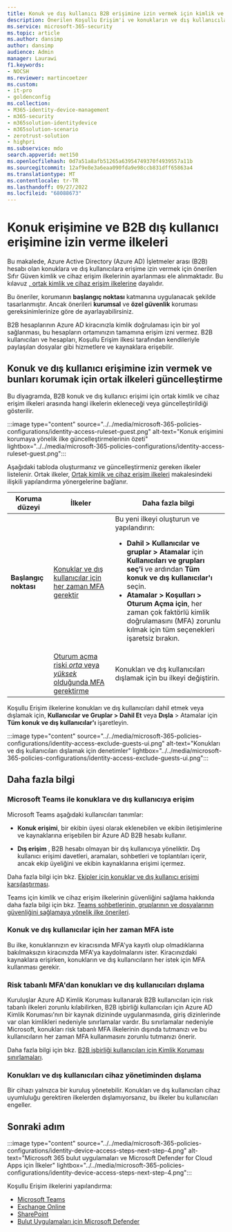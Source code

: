 ```yaml
---
title: Konuk ve dış kullanıcı B2B erişimine izin vermek için kimlik ve cihaz erişim ilkeleri - Kurumsal | için Microsoft 365 Microsoft Docs
description: Önerilen Koşullu Erişim'i ve konukların ve dış kullanıcıların erişimini korumaya yönelik ilgili ilkeleri açıklar.
ms.service: microsoft-365-security
ms.topic: article
ms.author: dansimp
author: dansimp
audience: Admin
manager: Laurawi
f1.keywords:
- NOCSH
ms.reviewer: martincoetzer
ms.custom:
- it-pro
- goldenconfig
ms.collection:
- M365-identity-device-management
- m365-security
- m365solution-identitydevice
- m365solution-scenario
- zerotrust-solution
- highpri
ms.subservice: mdo
search.appverid: met150
ms.openlocfilehash: 0d7a51a8afb51265a63954749370f4939557a11b
ms.sourcegitcommit: 12af9e8e3a6eaa090fda9e98ccb831dff65863a4
ms.translationtype: MT
ms.contentlocale: tr-TR
ms.lasthandoff: 09/27/2022
ms.locfileid: "68088673"
---
```

# <a name="policies-for-allowing-guest-access-and-b2b-external-user-access"></a>Konuk erişimine ve B2B dış kullanıcı erişimine izin verme ilkeleri

Bu makalede, Azure Active Directory (Azure AD) İşletmeler arası (B2B) hesabı olan konuklara ve dış kullanıcılara erişime izin vermek için önerilen Sıfır Güven kimlik ve cihaz erişim ilkelerinin ayarlanması ele alınmaktadır. Bu kılavuz [, ortak kimlik ve cihaz erişim ilkelerine](identity-access-policies.md) dayalıdır.

Bu öneriler, korumanın **başlangıç noktası** katmanına uygulanacak şekilde tasarlanmıştır. Ancak önerileri **kurumsal** ve **özel güvenlik** koruması gereksinimlerinize göre de ayarlayabilirsiniz.

B2B hesaplarının Azure AD kiracınızla kimlik doğrulaması için bir yol sağlanması, bu hesapların ortamınızın tamamına erişim izni vermez. B2B kullanıcıları ve hesapları, Koşullu Erişim ilkesi tarafından kendileriyle paylaşılan dosyalar gibi hizmetlere ve kaynaklara erişebilir.

## <a name="updating-the-common-policies-to-allow-and-protect-guests-and-external-user-access"></a>Konuk ve dış kullanıcı erişimine izin vermek ve bunları korumak için ortak ilkeleri güncelleştirme

Bu diyagramda, B2B konuk ve dış kullanıcı erişimi için ortak kimlik ve cihaz erişim ilkeleri arasında hangi ilkelerin ekleneceği veya güncelleştirildiği gösterilir.

:::image type="content" source="../../media/microsoft-365-policies-configurations/identity-access-ruleset-guest.png" alt-text="Konuk erişimini korumaya yönelik ilke güncelleştirmelerinin özeti" lightbox="../../media/microsoft-365-policies-configurations/identity-access-ruleset-guest.png":::

Aşağıdaki tabloda oluşturmanız ve güncelleştirmeniz gereken ilkeler listelenir. Ortak ilkeler, [Ortak kimlik ve cihaz erişim ilkeleri](identity-access-policies.md) makalesindeki ilişkili yapılandırma yönergelerine bağlanır.

|Koruma düzeyi|İlkeler|Daha fazla bilgi|
|---|---|---|
|**Başlangıç noktası**|[Konuklar ve dış kullanıcılar için her zaman MFA gerektir](identity-access-policies.md#require-mfa-based-on-sign-in-risk)|Bu yeni ilkeyi oluşturun ve yapılandırın: <ul><li>**Dahil > Kullanıcılar ve gruplar > Atamalar** için **Kullanıcıları ve grupları seç'i** ve ardından **Tüm konuk ve dış kullanıcılar'ı** seçin.</li><li>**Atamalar > Koşulları > Oturum Açma için**, her zaman çok faktörlü kimlik doğrulamasını (MFA) zorunlu kılmak için tüm seçenekleri işaretsiz bırakın.</li></ul>|
||[Oturum açma riski *orta* veya *yüksek* olduğunda MFA gerektirme](identity-access-policies.md#require-mfa-based-on-sign-in-risk)|Konukları ve dış kullanıcıları dışlamak için bu ilkeyi değiştirin.|

Koşullu Erişim ilkelerine konukları ve dış kullanıcıları dahil etmek veya dışlamak için, **Kullanıcılar ve Gruplar > Dahil Et** veya **Dışla** > Atamalar için **Tüm konuk ve dış kullanıcılar'ı** işaretleyin.

:::image type="content" source="../../media/microsoft-365-policies-configurations/identity-access-exclude-guests-ui.png" alt-text="Konukları ve dış kullanıcıları dışlamak için denetimler" lightbox="../../media/microsoft-365-policies-configurations/identity-access-exclude-guests-ui.png":::

## <a name="more-information"></a>Daha fazla bilgi

### <a name="guests-and-external-user-access-with-microsoft-teams"></a>Microsoft Teams ile konuklara ve dış kullanıcıya erişim

Microsoft Teams aşağıdaki kullanıcıları tanımlar:

- **Konuk erişimi**, bir ekibin üyesi olarak eklenebilen ve ekibin iletişimlerine ve kaynaklarına erişebilen bir Azure AD B2B hesabı kullanır.

- **Dış erişim** , B2B hesabı olmayan bir dış kullanıcıya yöneliktir. Dış kullanıcı erişimi davetleri, aramaları, sohbetleri ve toplantıları içerir, ancak ekip üyeliğini ve ekibin kaynaklarına erişimi içermez.

Daha fazla bilgi için bkz. [Ekipler için konuklar ve dış kullanıcı erişimi karşılaştırması](/microsoftteams/communicate-with-users-from-other-organizations#compare-external-and-guest-access).

Teams için kimlik ve cihaz erişim ilkelerinin güvenliğini sağlama hakkında daha fazla bilgi için bkz. [Teams sohbetlerinin, gruplarının ve dosyalarının güvenliğini sağlamaya yönelik ilke önerileri](teams-access-policies.md).

### <a name="require-mfa-always-for-guest-and-external-users"></a>Konuk ve dış kullanıcılar için her zaman MFA iste

Bu ilke, konuklarınızın ev kiracısında MFA'ya kayıtlı olup olmadıklarına bakılmaksızın kiracınızda MFA'ya kaydolmalarını ister. Kiracınızdaki kaynaklara erişirken, konukların ve dış kullanıcıların her istek için MFA kullanması gerekir.

### <a name="excluding-guests-and-external-users-from-risk-based-mfa"></a>Risk tabanlı MFA'dan konukları ve dış kullanıcıları dışlama

Kuruluşlar Azure AD Kimlik Koruması kullanarak B2B kullanıcıları için risk tabanlı ilkeleri zorunlu kılabilirken, B2B işbirliği kullanıcıları için Azure AD Kimlik Koruması'nın bir kaynak dizininde uygulanmasında, giriş dizinlerinde var olan kimlikleri nedeniyle sınırlamalar vardır. Bu sınırlamalar nedeniyle Microsoft, konukları risk tabanlı MFA ilkelerinin dışında tutmanızı ve bu kullanıcıların her zaman MFA kullanmasını zorunlu tutmanızı önerir.

Daha fazla bilgi için bkz. [B2B işbirliği kullanıcıları için Kimlik Koruması sınırlamaları](/azure/active-directory/identity-protection/concept-identity-protection-b2b#limitations-of-identity-protection-for-b2b-collaboration-users).

### <a name="excluding-guests-and-external-users-from-device-management"></a>Konukları ve dış kullanıcıları cihaz yönetiminden dışlama

Bir cihazı yalnızca bir kuruluş yönetebilir. Konukları ve dış kullanıcıları cihaz uyumluluğu gerektiren ilkelerden dışlamıyorsanız, bu ilkeler bu kullanıcıları engeller.

## <a name="next-step"></a>Sonraki adım

:::image type="content" source="../../media/microsoft-365-policies-configurations/identity-device-access-steps-next-step-4.png" alt-text="Microsoft 365 bulut uygulamaları ve Microsoft Defender for Cloud Apps için İlkeler" lightbox="../../media/microsoft-365-policies-configurations/identity-device-access-steps-next-step-4.png":::

Koşullu Erişim ilkelerini yapılandırma:

- [Microsoft Teams](teams-access-policies.md)
- [Exchange Online](secure-email-recommended-policies.md)
- [SharePoint](sharepoint-file-access-policies.md)
- [Bulut Uygulamaları için Microsoft Defender](mcas-saas-access-policies.md)
 
